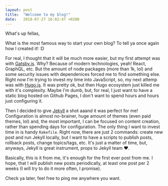 ```yaml
---
layout: post
title:  "Welcome to my blog!"
date:   2018-07-27 16:02:47 +0200
---
```


What's up fellas,

What is the most famous way to start your own blog? To tell ya once again how I created it! :D

For real, I thought that it will be much more easier, but my first attempt was with [Gatsby.js](https://www.gatsbyjs.org). Why? Because of modern technologies, yeah! React, GraphQL, etc. But the amount of node packages (more than 1k, lol) and some security issues with dependenices forced me to find something else. Right now I'm trying to invest my time into JavaScript, so, my next attemp was with [Hugo.js](https://gohugo.io). It was pretty ok, but then Hugo ecosystem just killed me with it's complexity. Maybe I'm dumb, but, for real, I just want to have a static blog hosted on Github Pages, I don't want to spend hours and hours just configuring it.

Then I decided to give [Jekyll](https://jekyllrb.com) a shot aaand it was perfect for me! Configuration is almost no-brainer, huge amount of themes (even paid themes, lol) and, the most important, I can be focused on content creation, rather than spending days for configuration. The only thing I want to invest time in is handy `Rakefile`. Right now, there are just 2 commands: create new post and run Jekyll locally, but I want to have a scripts to publish posts, rollback posts, change topics/tags, etc. It's just a matter of time, but, anyways, Jekyll is great instrument, props to Jekyll team ❤️.

Basically, this is it from me, it's enough for the first ever post from me. I hope, that I will publish new posts periodically, at least one post per 2 weeks (I will try to do it more often, I promise).

Check ya later, feel free to ping me anywhere you want.